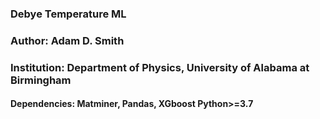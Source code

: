 ### Debye Temperature ML
### Author: Adam D. Smith 
### Institution: Department of Physics, University of Alabama at Birmingham

#### Dependencies: Matminer, Pandas, XGboost Python>=3.7
